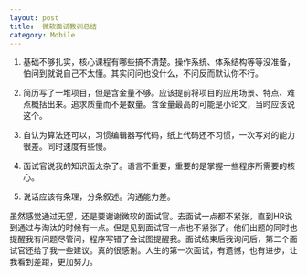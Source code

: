 ```yaml
---
layout: post
title:  微软面试教训总结
category: Mobile
---
```


1. 基础不够扎实，核心课程有哪些搞不清楚。操作系统、体系结构等等没准备，怕问到就说自己不太懂。其实问问也没什么，不问反而默认你不行。

2. 简历写了一堆项目，但是含金量不够。应该提前将项目的应用场景、特点、难点概括出来。追求质量而不是数量。含金量最高的可能是小论文，当时应该说这个。

3. 自认为算法还可以，习惯编辑器写代码，纸上代码还不习惯，一次写对的能力很差。同时速度有些慢。

4. 面试官说我的知识面太杂了。语言不重要，重要的是掌握一些程序所需要的核心。

5. 说话应该有条理，分条叙述。沟通能力差。

虽然感觉通过无望，还是要谢谢微软的面试官。去面试一点都不紧张，直到HR说到通过与淘汰的时候有一点。但是见到面试官一点也不紧张了。他们出题的同时也提醒我有问题尽管问，程序写错了会试图提醒我。面试结束后我询问后，第二个面试官还给了我一些建议。真的很感谢。人生的第一次面试，有遗憾，也有进步，让我看到差距，更加努力。